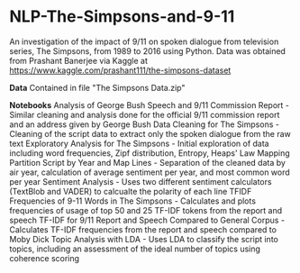 # NLP-The-Simpsons-and-9-11
An investigation of the impact of 9/11 on spoken dialogue from television series, The Simpsons, from 1989 to 2016 using Python.
Data was obtained from Prashant Banerjee via Kaggle at https://www.kaggle.com/prashant111/the-simpsons-dataset

**Data**
Contained in file "The Simpsons Data.zip"

**Notebooks**
Analysis of George Bush Speech and 9/11 Commission Report - Similar cleaning and analysis done for the official 9/11 commission report and an address given by George Bush
Data Cleaning for The Simpsons - Cleaning of the script data to extract only the spoken dialogue from the raw text 
Exploratory Analysis for The Simpsons - Initial exploration of data including word frequencies, Zipf distribution, Entropy, Heaps' Law
Mapping
Partition Script by Year and Map Lines - Separation of the cleaned data by air year, calculation of average sentiment per year, and most common word per year
Sentiment Analysis - Uses two different sentiment calculators (TextBlob and VADER) to calcualte the polarity of each line
TFIDF Frequencies of 9-11 Words in The Simpsons - Calculates and plots frequencies of usage of top 50 and 25 TF-IDF tokens from the report and speech
TF-IDF for 9/11 Report and Speech Compared to General Corpus - Calculates TF-IDF frequencies from the report and speech compared to Moby Dick
Topic Analysis with LDA - Uses LDA to classify the script into topics, including an assessment of the ideal number of topics using coherence scoring 

